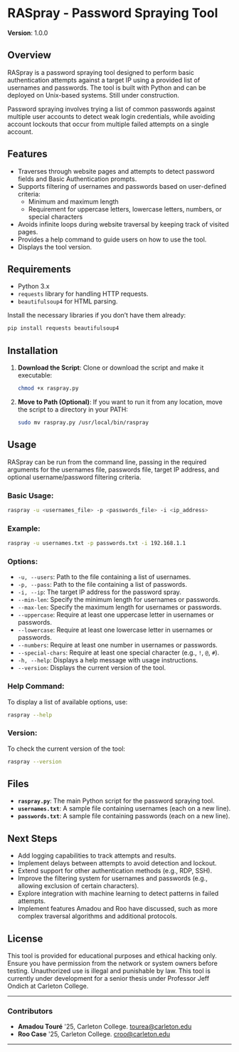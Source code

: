 
# RASpray - Password Spraying Tool

**Version**: 1.0.0

## Overview

RASpray is a password spraying tool designed to perform basic authentication attempts against a target IP using a provided list of usernames and passwords. The tool is built with Python and can be deployed on Unix-based systems. Still under construction.

Password spraying involves trying a list of common passwords against multiple user accounts to detect weak login credentials, while avoiding account lockouts that occur from multiple failed attempts on a single account.

## Features

- Traverses through website pages and attempts to detect password fields and Basic Authentication prompts.
- Supports filtering of usernames and passwords based on user-defined criteria:
  - Minimum and maximum length
  - Requirement for uppercase letters, lowercase letters, numbers, or special characters
- Avoids infinite loops during website traversal by keeping track of visited pages.
- Provides a help command to guide users on how to use the tool.
- Displays the tool version.

## Requirements

- Python 3.x
- `requests` library for handling HTTP requests.
- `beautifulsoup4` for HTML parsing.

Install the necessary libraries if you don’t have them already:
```bash
pip install requests beautifulsoup4
```

## Installation

1. **Download the Script**:
   Clone or download the script and make it executable:
   ```bash
   chmod +x raspray.py
   ```

2. **Move to Path (Optional)**:
   If you want to run it from any location, move the script to a directory in your PATH:
   ```bash
   sudo mv raspray.py /usr/local/bin/raspray
   ```

## Usage

RASpray can be run from the command line, passing in the required arguments for the usernames file, passwords file, target IP address, and optional username/password filtering criteria.

### Basic Usage:
```bash
raspray -u <usernames_file> -p <passwords_file> -i <ip_address>
```

### Example:
```bash
raspray -u usernames.txt -p passwords.txt -i 192.168.1.1
```

### Options:

- `-u, --users`: Path to the file containing a list of usernames.
- `-p, --pass`: Path to the file containing a list of passwords.
- `-i, --ip`: The target IP address for the password spray.
- `--min-len`: Specify the minimum length for usernames or passwords.
- `--max-len`: Specify the maximum length for usernames or passwords.
- `--uppercase`: Require at least one uppercase letter in usernames or passwords.
- `--lowercase`: Require at least one lowercase letter in usernames or passwords.
- `--numbers`: Require at least one number in usernames or passwords.
- `--special-chars`: Require at least one special character (e.g., `!`, `@`, `#`).
- `-h, --help`: Displays a help message with usage instructions.
- `--version`: Displays the current version of the tool.

### Help Command:
To display a list of available options, use:
```bash
raspray --help
```

### Version:
To check the current version of the tool:
```bash
raspray --version
```

## Files

- **`raspray.py`**: The main Python script for the password spraying tool.
- **`usernames.txt`**: A sample file containing usernames (each on a new line).
- **`passwords.txt`**: A sample file containing passwords (each on a new line).

## Next Steps

- Add logging capabilities to track attempts and results.
- Implement delays between attempts to avoid detection and lockout.
- Extend support for other authentication methods (e.g., RDP, SSH).
- Improve the filtering system for usernames and passwords (e.g., allowing exclusion of certain characters).
- Explore integration with machine learning to detect patterns in failed attempts.
- Implement features Amadou and Roo have discussed, such as more complex traversal algorithms and additional protocols.

## License

This tool is provided for educational purposes and ethical hacking only. Ensure you have permission from the network or system owners before testing. Unauthorized use is illegal and punishable by law. This tool is currently under development for a senior thesis under Professor Jeff Ondich at Carleton College.

---

### Contributors

- **Amadou Touré** '25, Carleton College. [tourea@carleton.edu](mailto:tourea@carleton.edu)
- **Roo Case** '25, Carleton College. [croo@carleton.edu](mailto:croo@carleton.edu)

---

